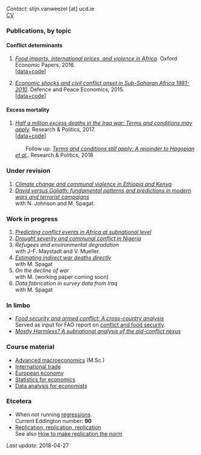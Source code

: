 *Contact:* stijn.vanweezel [at] ucd.ie <br>
[CV](https://github.com/CommonEconomist/cv/raw/master/cv_svw.pdf)

### Publications, by topic

#### Conflict determinants
1. *[Food imports, international prices, and violence in Africa](https://doi.org/10.1093/oep/gpw015)*. Oxford Economic Papers, 2016. <br>
[[data+code](https://github.com/CommonEconomist/publications/tree/master/OEP_2016)]

2. *[Economic shocks and civil conflict onset in Sub-Saharan Africa 1981-2010](http://www.tandfonline.com/doi/full/10.1080/10242694.2014.887489).* Defence and Peace Economics, 2015. <br>
[[data+code](https://github.com/CommonEconomist/publications/tree/master/DPE_2015)]

#### Excess mortality

1. *[Half a million excess deaths in the Iraq war: Terms and conditions may apply](http://journals.sagepub.com/doi/full/10.1177/2053168017732642).* Research & Politics, 2017.<br>
[[data+code](https://github.com/CommonEconomist/publications/tree/master/RAP_2017)] <br><br>
&nbsp;&nbsp;&nbsp;&nbsp;&nbsp;&nbsp; Follow up: *[Terms and conditions still apply: A rejoinder to Hagopian et al.](http://journals.sagepub.com/doi/full/10.1177/2053168018757858)*. Research & Politics, 2018

### Under revision

1. *[Climate change and communal violence in Ethiopia and Kenya](https://econpapers.repec.org/paper/hicwpaper/241.htm)*
2. *[David versus Goliath: fundamental patterns and predictions in modern wars and terrorist campaigns](https://www.ucd.ie/t4cms/WP17_21.pdf)*<br>
with N. Johnson and M. Spagat. 

### Work in progress
1. *[Predicting conflict events in Africa at subnational level](https://ssrn.com/abstract=3019940)*
2. *[Drought severity and communal conflict in Nigeria](https://econpapers.repec.org/paper/hicwpaper/240.htm)*
3. *Refugees and environmental degradation* <br>
with J-F. Maystadt and V. Mueller.
4. *[Estimating indirect war deaths directly](https://www.researchgate.net/publication/324123499_Estimating_Indirect_War_Deaths_Directly)*<br>
with M. Spagat 
5. *On the decline of war*<br>
with M. (working paper coming soon)
6. *Data fabrication in survey data from Iraq*<br>
with M. Spagat

### In limbo
* *[Food security and armed conflict: A cross-country analysis](https://ssrn.com/abstract=2934177)*<br>
Served as input for FAO report on [conflict and food security](http://www.fao.org/3/a-i7821e.pdf).
* *[Mostly Harmless? A subnational analysis of the aid-conflict nexus](https://www.ucd.ie/t4cms/WP17_28.pdf)*

### Course material 
* [Advanced macroeconomics](https://github.com/CommonEconomist/teaching/tree/master/advanced_macroeconomics) (M.Sc.)
* [International trade](https://github.com/CommonEconomist/teaching/tree/master/international_trade)
* [European economy](https://github.com/CommonEconomist/teaching/tree/master/european_economy)
* [Statistics for economics](https://github.com/CommonEconomist/teaching/tree/master/statistics_economics)
* [Data analysis for economists](https://github.com/CommonEconomist/teaching/tree/master/data_analysis)


### Etcetera
* When not running [regressions](https://www.strava.com/athletes/2135375).<br>
Current Eddington number: **90**
* [Replication, replication, replication](https://github.com/CommonEconomist/replications)<br>
See also [How to make replication the norm](https://www.nature.com/articles/d41586-018-02108-9)


*Last update:* 2018-04-27
